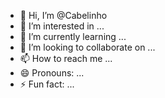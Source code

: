 - 👋 Hi, I’m @Cabelinho
- 👀 I’m interested in ...
- 🌱 I’m currently learning ...
- 💞️ I’m looking to collaborate on ...
- 📫 How to reach me ...
- 😄 Pronouns: ...
- ⚡ Fun fact: ...

<!---
Arthurplaygimes/Arthurplaygimes is a ✨ special ✨ repository because its `README.md` (this file) appears on your GitHub profile.
You can click the Preview link to take a look at your changes.
--->

